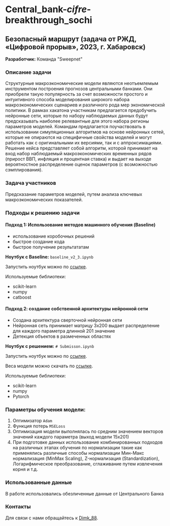 # Central_bank-_cifre_-breakthrough_sochi
## Безопасный маршрут (задача от РЖД, «Цифровой прорыв», 2023, г. Хабаровск)

**Разработчик:** Команда "Sweepnet"

### Описание задачи
Структурные макроэкономические модели являются неотъемлемым инструментом построения прогнозов центральными банками. Они приобрели такую популярность за счет возможности простого и интуитивного способа моделирования широкого набора макроэкономических сценариев и различного рода мер экономической политики. В рамках хакатона участникам предлагается предобучить нейронные сети, которые по набору наблюдаемых данных будут предсказывать наиболее релевантные для этого набора регионы параметров моделей. Командам предлагается поучаствовать в использовании симуляционных алгоритмов на основе нейронных сетей, которые не опираются на специфичные свойства моделей и могут работать как с оригинальными их версиями, так и с аппроксимациями. Решение кейса представляет собой алгоритм, которой принимает на вход набор наблюдаемый макроэкономических временных рядов (прирост ВВП, инфляция и процентная ставка) и выдает на выходе вероятностное распределение оценок параметров (с возможностью сэмплирования).

### Задача участников
Предсказание параметров моделей, путем анализа ключевых макроэкономических показателей.

### Подходы к решению задачи

#### Подход 1: Использование методов машинного обучения (Baseline)
- использование коробочных решений
- быстрое создание кода
- быстрое получение результататам

**Ноутбук с Baseline:** `baseline_v2_3.ipynb`

Запустить ноутбук можно по [ссылке](https://colab.research.google.com).

Используемые библиотеки:
- scikit-learn
- numpy
- catboost

#### Подход 2: создание собственной архитектуры нейронной сети
- Создана архитектура сверточной нейронная сети
- Нейронная сеть принимает матрицу 3х200 выдает распределение для каждого параметра длинной 201 значение
- Детекция объектов в размеченных областях

**Ноутбук с решением:** `# Submisson.ipynb`

Запустить ноутбук можно по [ссылке](https://colab.research.google.com).

Веса модели можно скачать по [ссылке](https://colab.research.google.com).

Используемые библиотеки:
- scikit-learn
- numpy
- Pytorch

### Параметры обучения модели:
1. Оптимизатор `Adam`
2. Функция потерь `MSELoss`
3. Оптимизация модели выполнялась по средним значением векторов значений каждого параметра (выход модели 15х201)
4. При подготовке данных использование комбинированных подходов на различных этапах обучения по нормализации такие как применялись различные способы нормализации Мин-Макс нормализация (MinMax Scaling), Z-нормализация (Standardization), Логарифмическое преобразование, сглаживание путем извлечения корня и т.д.
   

### Использованные данные
В работе использовались обезличенные данные от Центрального Банка

### Контакты
Для связи с нами обращайтесь к [Dimk_88](https://t.me/Dimk_88).
